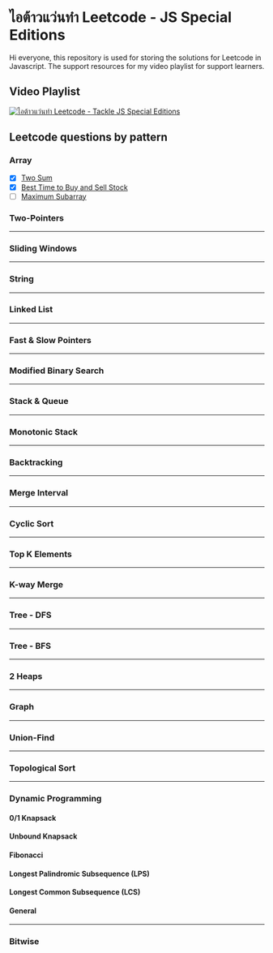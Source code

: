 # ไอต้าวแว่นทำ Leetcode - JS Special Editions

Hi everyone, this repository is used for storing the solutions for Leetcode in Javascript. The support resources for my video playlist for support learners.

## Video Playlist

[![ไอต้าวแว่นทำ Leetcode - Tackle JS Special Editions](https://img.youtube.com/vi/pzRrWF7ko_I/0.jpg)](https://youtube.com/playlist?list=PLm3A9eDaMzukbLKitQWP_ydRmnQj8jpd9)

## Leetcode questions by pattern

### Array

- [x] [Two Sum](https://leetcode.com/problems/two-sum/)
- [x] [Best Time to Buy and Sell Stock](https://leetcode.com/problems/best-time-to-buy-and-sell-stock/)
- [ ] [Maximum Subarray](https://leetcode.com/problems/maximum-subarray/)

### Two-Pointers

---

### Sliding Windows

---

### String

---

### Linked List

---

### Fast & Slow Pointers

---

### Modified Binary Search

---

### Stack & Queue

---

### Monotonic Stack

---

### Backtracking

---

### Merge Interval

---

### Cyclic Sort

---

### Top K Elements

---

### K-way Merge

---

### Tree - DFS

---

### Tree - BFS

---

### 2 Heaps

---

### Graph

---

### Union-Find

---

### Topological Sort

---

### Dynamic Programming

#### 0/1 Knapsack

#### Unbound Knapsack

#### Fibonacci

#### Longest Palindromic Subsequence (LPS)

#### Longest Common Subsequence (LCS)

#### General

---

### Bitwise
